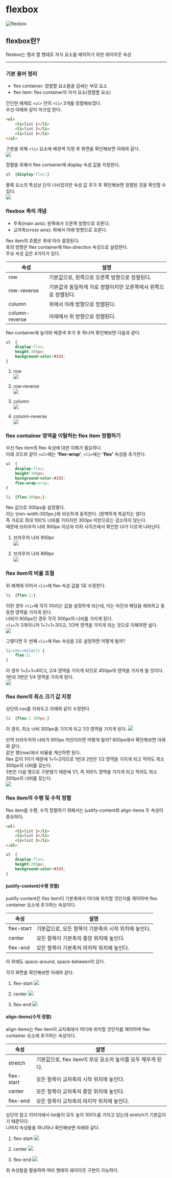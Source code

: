 # **flexbox**

![flexbox](thumb.jpg)

## **flexbox란?**
flexbox는 행과 열 형태로 자식 요소를 배치하기 위한 레이아웃 속성

---

### **기본 용어 정리**
* flex container: 정렬할 요소들을 감싸는 부모 요소
* flex item: flex container의 자식 요소(정렬할 요소)  

간단한 예제로 `<ul>` 안의 `<li>` 3개를 정렬해보겠다.  
우선 아래와 같이 마크업 한다.
```html
<ul>
	<li>list 1</li>
	<li>list 2</li>
	<li>list 3</li>
</ul>
```

구분을 위해 `<li>` 요소에 배경색 지정 후 화면을 확인해보면 아래와 같다.  
![](img_1.png)

정렬을 위해서 flex container에 display 속성 값을 지정한다.
```css
ul	{display:flex;}
```

블록 요소의 특성상 단이 나뉘었지만 속성 값 추가 후 확인해보면 정렬된 것을 확인할 수 있다.  
![](img_2.png)

### **flexbox 축의 개념**
* 주축(main axis): 왼쪽에서 오른쪽 방향으로 흐른다.
* 교차축(cross axis): 위에서 아래 방향으로 흐른다.

flex item의 흐름은 축에 따라 결정된다.  
축의 방향은 flex container에 flex-direction 속성으로 설정한다.  
주요 속성 값은 4가지가 있다.  

|속성|설명|
|---|---|
|row|기본값으로, 왼쪽으로 오른쪽 방향으로 정렬된다.|
|row-reverse|기본값과 동일하게 가로 정렬이지만 오른쪽에서 왼쪽으로 정렬된다.|
|column|위에서 아래 방향으로 정렬된다.|
|column-reverse|아래에서 위 방향으로 정렬된다.|

flex container에 높이와 배경색 추가 후 하나씩 확인해보면 다음과 같다.
```css
ul	{
	display:flex;
	height:300px;
	background-color:#333;
}
```

1) row  
![](img_3.png)

2) row-reverse  
![](img_4.png)

3) column  
![](img_5.png)

4) column-reverse  
![](img_6.png)

### **flex container 영역을 이탈하는 flex item 정렬하기**
우선 flex item의 flex 속성에 대한 이해가 필요하다.  
아래 코드와 같이 `<ul>`에는 **'flex-wrap'**, `<li>`에는 **'flex'** 속성을 추가한다.
```css
ul	{
	display:flex;
	height:300px;
	background-color:#333;
	flex-wrap:wrap;
}

li	{flex:300px;}
```

flex 값으로 300px을 설정했다.  
이는 {min-width:300px;}와 비슷하게 동작한다. (완벽하게 똑같지는 않다)  
즉 가로로 최대 100% 너비를 가지지만 300px 미만으로는 감소하지 않는다.  
때문에 브라우저 너비 900px 이상과 이하 사이즈에서 확인한 UI가 다르게 나타난다.

1) 브라우저 너비 900px  
![](img_7.png)

2) 브라우저 너비 899px  
![](img_8.png)

### **flex item의 비율 조절**
위 예제에 이어서 `<li>`에 flex 속성 값을 1로 수정한다.
```css
li	{flex:1;}
```

이런 경우 `<li>`에 각각 1이라는 값을 설정하게 되는데, 이는 마진과 패딩을 제외하고 동등한 영역을 가지게 된다.  
너비가 900px인 경우 각각 300px의 너비를 가지게 된다.   
`<li>`가 3개이니까 1+1+1=3이고, 1/3씩 영역을 가지게 되는 것으로 이해하면 쉽다.  
![](img_9.png)

그렇다면 두 번째 `<li>`에 flex 속성을 2로 설정하면 어떻게 될까?
```css
li:nth-child(2)	{
	flex:2;
}
```

이 경우 1+2+1=4이고, 2/4 영역을 가지게 되므로 450px의 영역을 가지게 될 것이다.  
1번과 3번은 1/4 영역을 가지게 된다.  
![](img_10.png)

### **flex item의 최소 크기 값 지정**
상단의 css를 지워두고 아래와 같이 수정한다.
```css
li	{flex:1 300px;}
```

이 경우, 최소 너비 300px을 가지게 되고 1/3 영역을 가지게 된다.
![](img_11.png)

만약 브라우저의 너비가 900px 미만이라면 어떻게 될까? 800px에서 확인해보면 아래와 같다.  
같은 행(row)에서 비율을 계산하면 된다.  
flex 값이 1이기 때문에 1+1=2이므로 1번과 2번은 1/2 영역을 가지게 되고 적어도 최소 300px의 너비를 갖는다.  
3번은 다음 행으로 구분됐기 때문에 1/1, 즉 100% 영역을 가지게 되고 적어도 최소 300px의 너비를 갖는다.  
![](img_12.png)

### **flex item의 수평 및 수직 정렬**
flex item을 수평, 수직 정렬하기 위해서는 justify-content와 align-items 두 속성이 중요하다.
```html
<ul>
	<li>list 1</li>
	<li>list 2</li>
	<li>list 3</li>
</ul>
```
```css
ul	{
	display:flex;
	height:200px;
	background-color:#333;
}
```

#### **justify-content(수평 정렬)**
justify-content은 flex item이 기본축에서 어디에 위치할 것인지를 제어하며 flex container 요소에 추가하는 속성이다.  

|속성|설명|
|---|---|
|flex-start|기본값으로, 모든 항목이 기본축의 시작 위치에 놓인다.|
|center|모든 항목이 기본축의 중앙 위치에 놓인다.|
|flex-end|모든 항목이 기본축의 마지막 위치에 놓인다.|  

이 외에도 space-around, space-between이 있다.  

각각 화면을 확인해보면 아래와 같다.

1) flex-start
![](img_13.png)

2) center
![](img_14.png)

3) flex-end
![](img_15.png)

#### **align-items(수직 정렬)**
align-items는 flex item이 교차축에서 어디에 위치할 것인지를 제어하며 flex container 요소에 추가하는 속성이다.  

|속성|설명|
|---|---|
|stretch|기본값으로, flex item이 부모 요소의 높이를 모두 채우게 된다.|
|flex-start|모든 항목이 교차축의 시작 위치에 놓인다.|
|center|모든 항목이 교차축의 중앙 위치에 놓인다.|
|flex-end|모든 항목이 교차축의 마지막 위치에 놓인다.|  

상단의 참고 이미지에서 list들이 모두 높이 100%를 가지고 있는데 stretch가 기본값이기 때문이다.  
나머지 속성들을 하나하나 확인해보면 아래와 같다.  

1) flex-start
![](img_16.png)

2) center
![](img_17.png)

3) flex-end
![](img_18.png)

위 속성들을 활용하여 여러 형태의 레이아웃 구현이 가능하다.